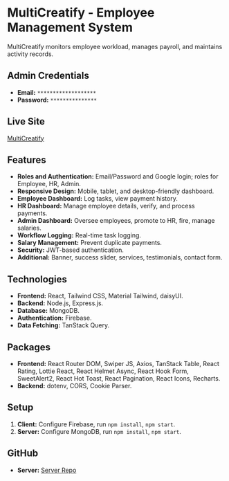 # MultiCreatify - Employee Management System

MultiCreatify monitors employee workload, manages payroll, and maintains activity records.

## Admin Credentials

- **Email:** `*******************`
- **Password:** `***************`

## Live Site

[MultiCreatify](https://multi-creatify.web.app)

## Features

- **Roles and Authentication:** Email/Password and Google login; roles for Employee, HR, Admin.
- **Responsive Design:** Mobile, tablet, and desktop-friendly dashboard.
- **Employee Dashboard:** Log tasks, view payment history.
- **HR Dashboard:** Manage employee details, verify, and process payments.
- **Admin Dashboard:** Oversee employees, promote to HR, fire, manage salaries.
- **Workflow Logging:** Real-time task logging.
- **Salary Management:** Prevent duplicate payments.
- **Security:** JWT-based authentication.
- **Additional:** Banner, success slider, services, testimonials, contact form.

## Technologies

- **Frontend:** React, Tailwind CSS, Material Tailwind, daisyUI.
- **Backend:** Node.js, Express.js.
- **Database:** MongoDB.
- **Authentication:** Firebase.
- **Data Fetching:** TanStack Query.

## Packages

- **Frontend:** React Router DOM, Swiper JS, Axios, TanStack Table, React Rating, Lottie React, React Helmet Async, React Hook Form, SweetAlert2, React Hot Toast, React Pagination, React Icons, Recharts.
- **Backend:** dotenv, CORS, Cookie Parser.

## Setup

1. **Client:** Configure Firebase, run `npm install`, `npm start`.
2. **Server:** Configure MongoDB, run `npm install`, `npm start`.

## GitHub

- **Server:** [Server Repo](https://github.com/najim2004/MultiCreatify-server)
